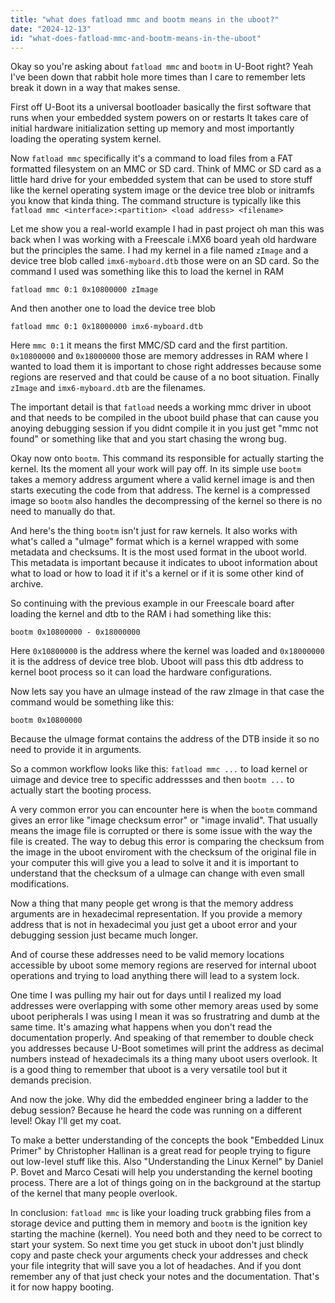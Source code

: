 ```yaml
---
title: "what does fatload mmc and bootm means in the uboot?"
date: "2024-12-13"
id: "what-does-fatload-mmc-and-bootm-means-in-the-uboot"
---
```


Okay so you're asking about `fatload mmc` and `bootm` in U-Boot right? Yeah I've been down that rabbit hole more times than I care to remember lets break it down in a way that makes sense.

First off U-Boot its a universal bootloader basically the first software that runs when your embedded system powers on or restarts It takes care of initial hardware initialization setting up memory and most importantly loading the operating system kernel.

Now `fatload mmc` specifically it's a command to load files from a FAT formatted filesystem on an MMC or SD card. Think of MMC or SD card as a little hard drive for your embedded system that can be used to store stuff like the kernel operating system image or the device tree blob or initramfs you know that kinda thing. The command structure is typically like this `fatload mmc <interface>:<partition> <load address> <filename>`

Let me show you a real-world example I had in past project oh man this was back when I was working with a Freescale i.MX6 board yeah old hardware but the principles the same. I had my kernel in a file named `zImage` and a device tree blob called `imx6-myboard.dtb` those were on an SD card. So the command I used was something like this to load the kernel in RAM

```
fatload mmc 0:1 0x10800000 zImage
```

And then another one to load the device tree blob

```
fatload mmc 0:1 0x18000000 imx6-myboard.dtb
```

Here `mmc 0:1` it means the first MMC/SD card and the first partition. `0x10800000` and `0x18000000` those are memory addresses in RAM where I wanted to load them it is important to chose right addresses because some regions are reserved and that could be cause of a no boot situation. Finally `zImage` and `imx6-myboard.dtb` are the filenames.

The important detail is that `fatload` needs a working mmc driver in uboot and that needs to be compiled in the uboot build phase that can cause you anoying debugging session if you didnt compile it in you just get "mmc not found" or something like that and you start chasing the wrong bug.

Okay now onto `bootm`. This command its responsible for actually starting the kernel. Its the moment all your work will pay off. In its simple use `bootm` takes a memory address argument where a valid kernel image is and then starts executing the code from that address. The kernel is a compressed image so `bootm` also handles the decompressing of the kernel so there is no need to manually do that.

And here's the thing `bootm` isn't just for raw kernels. It also works with what's called a "uImage" format which is a kernel wrapped with some metadata and checksums. It is the most used format in the uboot world. This metadata is important because it indicates to uboot information about what to load or how to load it if it's a kernel or if it is some other kind of archive.

So continuing with the previous example in our Freescale board after loading the kernel and dtb to the RAM i had something like this:

```
bootm 0x10800000 - 0x18000000
```

Here `0x10800000` is the address where the kernel was loaded and `0x18000000` it is the address of device tree blob. Uboot will pass this dtb address to kernel boot process so it can load the hardware configurations.

Now lets say you have an uImage instead of the raw zImage in that case the command would be something like this:

```
bootm 0x10800000
```

Because the uImage format contains the address of the DTB inside it so no need to provide it in arguments.

So a common workflow looks like this: `fatload mmc ...` to load kernel or uimage and device tree to specific addressses and then `bootm ...` to actually start the booting process.

A very common error you can encounter here is when the `bootm` command gives an error like "image checksum error" or "image invalid". That usually means the image file is corrupted or there is some issue with the way the file is created. The way to debug this error is comparing the checksum from the image in the uboot enviroment with the checksum of the original file in your computer this will give you a lead to solve it and it is important to understand that the checksum of a uImage can change with even small modifications.

Now a thing that many people get wrong is that the memory address arguments are in hexadecimal representation. If you provide a memory address that is not in hexadecimal you just get a uboot error and your debugging session just became much longer.

And of course these addresses need to be valid memory locations accessible by uboot some memory regions are reserved for internal uboot operations and trying to load anything there will lead to a system lock.

One time I was pulling my hair out for days until I realized my load addresses were overlapping with some other memory areas used by some uboot peripherals I was using I mean it was so frustratring and dumb at the same time. It's amazing what happens when you don't read the documentation properly. And speaking of that remember to double check you addresses because U-Boot sometimes will print the address as decimal numbers instead of hexadecimals its a thing many uboot users overlook. It is a good thing to remember that uboot is a very versatile tool but it demands precision.

And now the joke. Why did the embedded engineer bring a ladder to the debug session? Because he heard the code was running on a different level! Okay I'll get my coat.

To make a better understanding of the concepts the book "Embedded Linux Primer" by Christopher Hallinan is a great read for people trying to figure out low-level stuff like this. Also "Understanding the Linux Kernel" by Daniel P. Bovet and Marco Cesati will help you understanding the kernel booting process. There are a lot of things going on in the background at the startup of the kernel that many people overlook.

In conclusion: `fatload mmc` is like your loading truck grabbing files from a storage device and putting them in memory and `bootm` is the ignition key starting the machine (kernel). You need both and they need to be correct to start your system. So next time you get stuck in uboot don't just blindly copy and paste check your arguments check your addresses and check your file integrity that will save you a lot of headaches. And if you dont remember any of that just check your notes and the documentation. That's it for now happy booting.
